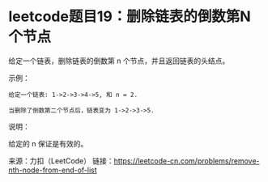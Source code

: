 # leetcode题目19：删除链表的倒数第N个节点

给定一个链表，删除链表的倒数第 n 个节点，并且返回链表的头结点。

示例：

    给定一个链表: 1->2->3->4->5, 和 n = 2.

    当删除了倒数第二个节点后，链表变为 1->2->3->5.
  
说明：

给定的 n 保证是有效的。

来源：力扣（LeetCode）
链接：https://leetcode-cn.com/problems/remove-nth-node-from-end-of-list
